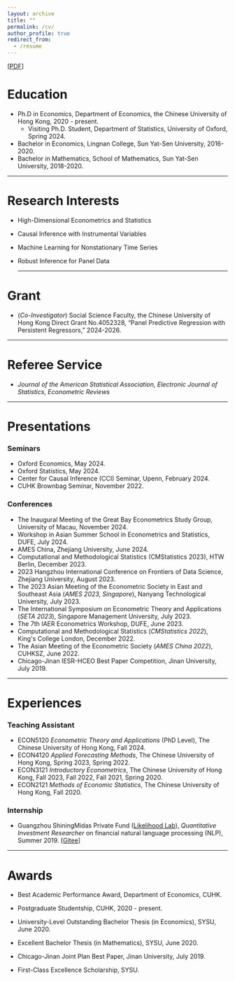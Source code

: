 ```yaml
---
layout: archive
title: ""
permalink: /cv/
author_profile: true
redirect_from:
  - /resume
---
```


[[PDF](http://ziweimei.github.io/cv_zwmei.pdf)]

# Education

* Ph.D in Economics, Department of Economics, the Chinese University of Hong Kong, 2020 - present.
  * Visiting Ph.D. Student, Department of Statistics, University of Oxford, Spring 2024.
* Bachelor in Economics, Lingnan College, Sun Yat-Sen University, 2016-2020. 
* Bachelor in Mathematics, School of Mathematics, Sun Yat-Sen University, 2018-2020. 


***



# Research Interests

* High-Dimensional Econometrics and Statistics

* Causal Inference with Instrumental Variables

* Machine Learning for Nonstationary Time Series

* Robust Inference for Panel Data

  ***


  

# Grant

- (*Co-Investigator*) Social Science Faculty, the Chinese University of Hong Kong Direct Grant No.4052328, “Panel Predictive Regression with Persistent Regressors,” 2024-2026. 

------



# Referee Service

* *Journal of the American Statistical Association, Electronic Journal of Statistics*, *Econometric Reviews*

***



# Presentations

### Seminars

* Oxford Economics, May 2024. 
* Oxford Statistics, May 2024. 
* Center for Causal Inference (CCI) Seminar, Upenn, February 2024. 
* CUHK Brownbag Seminar, November 2022.

### Conferences

* The Inaugural Meeting of the Great Bay Econometrics Study Group, University of Macau, November 2024.
* Workshop in Asian Summer School in Econometrics and Statistics, DUFE, July 2024.
* AMES China, Zhejiang University, June 2024. 
* Computational and Methodological Statistics (CMStatistics 2023), HTW Berlin, December 2023. 
* 2023 Hangzhou International Conference on Frontiers of Data Science, Zhejiang University, August 2023. 
* The 2023 Asian Meeting of the Econometric Society in East and Southeast Asia (*AMES 2023, Singapore*), Nanyang Technological University, July 2023. 
* The International Symposium on Econometric Theory and Applications (*SETA 2023*), Singapore Management University, July 2023. 
* The 7th IAER Econometrics Workshop, DUFE, June 2023.
* Computational and Methodological Statistics (*CMStatistics 2022*), King's College London, December 2022. 
* The Asian Meeting of the Econometric Society (*AMES China 2022*), CUHKSZ, June 2022. 
* Chicago-Jinan IESR-HCEO Best Paper Competition, Jinan University, July 2019.

***



# Experiences

### Teaching Assistant

* ECON5120 *Econometric Theory and Applications* (PhD Level), The Chinese University of Hong Kong, Fall 2024.
* ECON4120 *Applied Forecasting Methods*, The Chinese University of Hong Kong, Spring 2023, Spring 2022.
* ECON3121 *Introductory Econometrics*, The Chinese University of Hong Kong,
  Fall 2023, Fall 2022, Fall 2021, Spring 2020.
* ECON2121 *Methods of Economic Statistics*, The Chinese University of Hong Kong, Fall 2020.

### Internship

* Guangzhou ShiningMidas Private Fund ([Likelihood Lab](http://www.maxlikelihood.cn/)), *Quantitative Investment Researcher* on financial natural language processing (NLP), Summer 2019.  [[Gitee](https://gitee.com/likelihoodlab/NL)]

***



# Awards 

* Best Academic Performance Award, Department of Economics, CUHK.

* Postgraduate Studentship, CUHK, 2020 - present. 

* University-Level Outstanding Bachelor Thesis (in Economics), SYSU, June 2020. 

* Excellent Bachelor Thesis (in Mathematics), SYSU, June 2020.

* Chicago-Jinan Joint Plan Best Paper, Jinan University, July 2019. 

* First-Class Excellence Scholarship, SYSU. 


  

